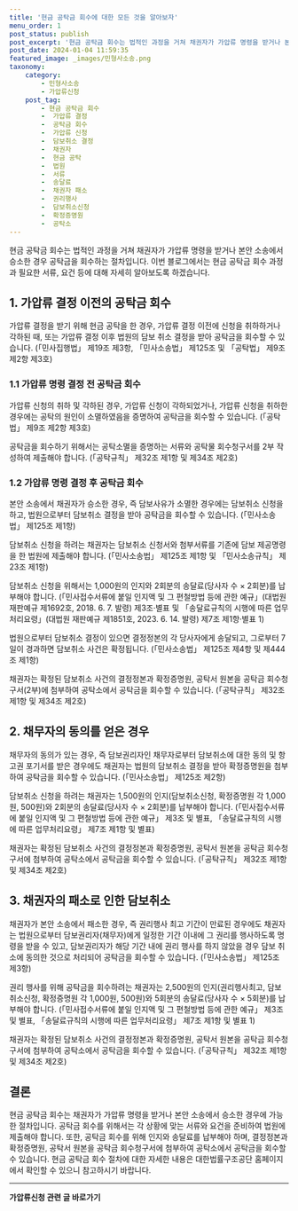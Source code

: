 ```yaml
---
title: '현금 공탁금 회수에 대한 모든 것을 알아보자'
menu_order: 1
post_status: publish
post_excerpt: '현금 공탁금 회수는 법적인 과정을 거쳐 채권자가 가압류 명령을 받거나 본안 소송에서 승소한 경우 공탁금을 회수하는 절차입니다. 이번 블로그에서는 현금 공탁금 회수 과정과 필요한 서류, 요건 등에 대해 자세히 알아보도록 하겠습니다.'
post_date: 2024-01-04 11:59:35
featured_image: _images/민형사소송.png
taxonomy:
    category:
        - 민형사소송
        - 가압류신청
    post_tag:
        - 현금 공탁금 회수
        -  가압류 결정
        -  공탁금 회수
        -  가압류 신청
        -  담보취소 결정
        -  채권자
        -  현금 공탁
        -  법원
        -  서류
        -  송달료
        -  채권자 패소
        -  권리행사
        -  담보취소신청
        -  확정증명원
        -  공탁소
---
```



현금 공탁금 회수는 법적인 과정을 거쳐 채권자가 가압류 명령을 받거나 본안 소송에서 승소한 경우 공탁금을 회수하는 절차입니다. 이번 블로그에서는 현금 공탁금 회수 과정과 필요한 서류, 요건 등에 대해 자세히 알아보도록 하겠습니다.

## 1. 가압류 결정 이전의 공탁금 회수
가압류 결정을 받기 위해 현금 공탁을 한 경우, 가압류 결정 이전에 신청을 취하하거나 각하된 때, 또는 가압류 결정 이후 법원의 담보 취소 결정을 받아 공탁금을 회수할 수 있습니다. (「민사집행법」 제19조 제3항, 「민사소송법」 제125조 및 「공탁법」 제9조 제2항 제3호)

### 1.1 가압류 명령 결정 전 공탁금 회수
가압류 신청의 취하 및 각하된 경우, 가압류 신청이 각하되었거나, 가압류 신청을 취하한 경우에는 공탁의 원인이 소멸하였음을 증명하여 공탁금을 회수할 수 있습니다. (「공탁법」 제9조 제2항 제3호)

공탁금을 회수하기 위해서는 공탁소멸을 증명하는 서류와 공탁물 회수청구서를 2부 작성하여 제출해야 합니다. (「공탁규칙」 제32조 제1항 및 제34조 제2호)

### 1.2 가압류 명령 결정 후 공탁금 회수
본안 소송에서 채권자가 승소한 경우, 즉 담보사유가 소멸한 경우에는 담보취소 신청을 하고, 법원으로부터 담보취소 결정을 받아 공탁금을 회수할 수 있습니다. (「민사소송법」 제125조 제1항)

담보취소 신청을 하려는 채권자는 담보취소 신청서와 첨부서류를 기존에 담보 제공명령을 한 법원에 제출해야 합니다. (「민사소송법」 제125조 제1항 및 「민사소송규칙」 제23조 제1항)

담보취소 신청을 위해서는 1,000원의 인지와 2회분의 송달료(당사자 수 × 2회분)를 납부해야 합니다. (「민사접수서류에 붙일 인지액 및 그 편철방법 등에 관한 예규」(대법원 재판예규 제1692호, 2018. 6. 7. 발령) 제3조·별표 및 「송달료규칙의 시행에 따른 업무처리요령」(대법원 재판예규 제1851호, 2023. 6. 14. 발령) 제7조 제1항·별표 1)

법원으로부터 담보취소 결정이 있으면 결정정본의 각 당사자에게 송달되고, 그로부터 7일이 경과하면 담보취소 사건은 확정됩니다. (「민사소송법」 제125조 제4항 및 제444조 제1항)

채권자는 확정된 담보취소 사건의 결정정본과 확정증명원, 공탁서 원본을 공탁금 회수청구서(2부)에 첨부하여 공탁소에서 공탁금을 회수할 수 있습니다. (「공탁규칙」 제32조 제1항 및 제34조 제2호)

## 2. 채무자의 동의를 얻은 경우
채무자의 동의가 있는 경우, 즉 담보권리자인 채무자로부터 담보취소에 대한 동의 및 항고권 포기서를 받은 경우에도 채권자는 법원의 담보취소 결정을 받아 확정증명원을 첨부하여 공탁금을 회수할 수 있습니다. (「민사소송법」 제125조 제2항)

담보취소 신청을 하려는 채권자는 1,500원의 인지(담보취소신청, 확정증명원 각 1,000원, 500원)와 2회분의 송달료(당사자 수 × 2회분)를 납부해야 합니다. (「민사접수서류에 붙일 인지액 및 그 편철방법 등에 관한 예규」 제3조 및 별표, 「송달료규칙의 시행에 따른 업무처리요령」 제7조 제1항 및 별표)

채권자는 확정된 담보취소 사건의 결정정본과 확정증명원, 공탁서 원본을 공탁금 회수청구서에 첨부하여 공탁소에서 공탁금을 회수할 수 있습니다. (「공탁규칙」 제32조 제1항 및 제34조 제2호)

## 3. 채권자의 패소로 인한 담보취소
채권자가 본안 소송에서 패소한 경우, 즉 권리행사 최고 기간이 만료된 경우에도 채권자는 법원으로부터 담보권리자(채무자)에게 일정한 기간 이내에 그 권리를 행사하도록 명령을 받을 수 있고, 담보권리자가 해당 기간 내에 권리 행사를 하지 않았을 경우 담보 취소에 동의한 것으로 처리되어 공탁금을 회수할 수 있습니다. (「민사소송법」 제125조 제3항)

권리 행사를 위해 공탁금을 회수하려는 채권자는 2,500원의 인지(권리행사최고, 담보취소신청, 확정증명원 각 1,000원, 500원)와 5회분의 송달료(당사자 수 × 5회분)를 납부해야 합니다. (「민사접수서류에 붙일 인지액 및 그 편철방법 등에 관한 예규」 제3조 및 별표, 「송달료규칙의 시행에 따른 업무처리요령」 제7조 제1항 및 별표 1)

채권자는 확정된 담보취소 사건의 결정정본과 확정증명원, 공탁서 원본을 공탁금 회수청구서에 첨부하여 공탁소에서 공탁금을 회수할 수 있습니다. (「공탁규칙」 제32조 제1항 및 제34조 제2호)

## 결론

현금 공탁금 회수는 채권자가 가압류 명령을 받거나 본안 소송에서 승소한 경우에 가능한 절차입니다. 공탁금 회수를 위해서는 각 상황에 맞는 서류와 요건을 준비하여 법원에 제출해야 합니다. 또한, 공탁금 회수를 위해 인지와 송달료를 납부해야 하며, 결정정본과 확정증명원, 공탁서 원본을 공탁금 회수청구서에 첨부하여 공탁소에서 공탁금을 회수할 수 있습니다. 현금 공탁금 회수 절차에 대한 자세한 내용은 대한법률구조공단 홈페이지에서 확인할 수 있으니 참고하시기 바랍니다.
<!-- wp:separator -->
<hr class="wp-block-separator has-alpha-channel-opacity"/>
<!-- /wp:separator -->

<!-- wp:group {"backgroundColor":"base","layout":{"type":"constrained"}} -->
<div class="wp-block-group has-base-background-color has-background"><!-- wp:paragraph {"align":"center","fontSize":"medium"} -->
<p class="has-text-align-center has-large-font-size"><strong>가압류신청 관련 글 바로가기</strong></p>
<!-- /wp:paragraph -->


<!-- wp:latest-posts
{"categories":[{"id":14445,"count":19,"description":"","link":"https://uknowlaw.com/category/%ea%b0%80%ec%95%95%eb%a5%98%ec%8b%a0%ec%b2%ad/","name":"가압류신청","slug":"가압류신청","taxonomy":"category","parent":0,"meta":[],"_links":{"self":[{"href":"https://uknowlaw.com/wp-json/wp/v2/categories/14445"}],"collection":[{"href":"https://uknowlaw.com/wp-json/wp/v2/categories"}],"about":[{"href":"https://uknowlaw.com/wp-json/wp/v2/taxonomies/category"}],"wp:post_type":[{"href":"https://uknowlaw.com/wp-json/wp/v2/posts?categories=14445"}],"curies":[{"name":"wp","href":"https://api.w.org/{rel}","templated":true}]}}],"postsToShow":100,"excerptLength":28,"postLayout":"grid","columns":2,"featuredImageAlign":"left","featuredImageSizeSlug":"large","fontSize":"small"} /--></div>
<!-- /wp:group -->